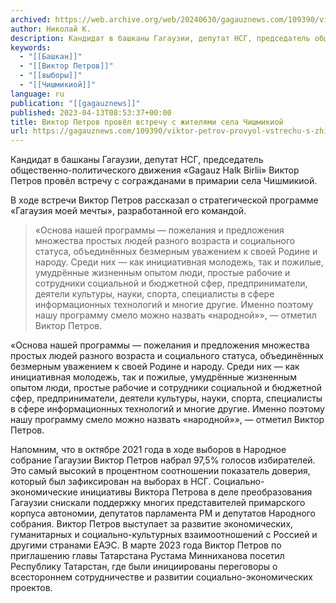 ```yaml
---
archived: https://web.archive.org/web/20240630/gagauznews.com/109390/viktor-petrov-provyol-vstrechu-s-zhitelyami-sela-chishmikioj.html
author: Николай К.
description: Кандидат в башканы Гагаузии, депутат НСГ, председатель общественно-политического движения «Gagauz Halk Birlii» Виктор Петров провёл встречу с согражданами в примарии села Чишмикиой. В ходе встречи Виктор Петров рассказал о стратегической программе «Гагаузия моей мечты», разработанной его командой. «Основа нашей программы — пожелания и предложения множества простых людей разного возраста и социального статуса, объединённых безмерным уважением к своей Родине и народу. Среди них — как инициативная молодежь, так и пожилые, умудрённые жизненным опытом люди, простые рабочие и сотрудники социальной и бюджетной сфер, предприниматели, деятели культуры, науки, спорта, специалисты в сфере информационных технологий и многие другие. Именно поэтому нашу программу смело можно […]
keywords:
  - "[[Башкан]]"
  - "[[Виктор Петров]]"
  - "[[выборы]]"
  - "[[Чишмикиой]]"
language: ru
publication: "[[gagauznews]]"
published: 2023-04-13T08:53:37+00:00
title: Виктор Петров провёл встречу с жителями села Чишмикиой
url: https://gagauznews.com/109390/viktor-petrov-provyol-vstrechu-s-zhitelyami-sela-chishmikioj.html
---
```


Кандидат в башканы Гагаузии, депутат НСГ, председатель общественно-политического движения «Gagauz Halk Birlii» Виктор Петров провёл встречу с согражданами в примарии села Чишмикиой.

В ходе встречи Виктор Петров рассказал о стратегической программе «Гагаузия моей мечты», разработанной его командой.

> «Основа нашей программы — пожелания и предложения множества простых людей разного возраста и социального статуса, объединённых безмерным уважением к своей Родине и народу. Среди них — как инициативная молодежь, так и пожилые, умудрённые жизненным опытом люди, простые рабочие и сотрудники социальной и бюджетной сфер, предприниматели, деятели культуры, науки, спорта, специалисты в сфере информационных технологий и многие другие. Именно поэтому нашу программу смело можно назвать «народной»», — отметил Виктор Петров.

«Основа нашей программы — пожелания и предложения множества простых людей разного возраста и социального статуса, объединённых безмерным уважением к своей Родине и народу. Среди них — как инициативная молодежь, так и пожилые, умудрённые жизненным опытом люди, простые рабочие и сотрудники социальной и бюджетной сфер, предприниматели, деятели культуры, науки, спорта, специалисты в сфере информационных технологий и многие другие. Именно поэтому нашу программу смело можно назвать «народной»», — отметил Виктор Петров.

Напомним, что в октябре 2021 года в ходе выборов в Народное собрание Гагаузии Виктор Петров набрал 97,5% голосов избирателей. Это самый высокий в процентном соотношении показатель доверия, который был зафиксирован на выборах в НСГ. Социально-экономические инициативы Виктора Петрова в деле преобразования Гагаузии снискали поддержку многих представителей примарского корпуса автономии, депутатов парламента РМ и депутатов Народного собрания. Виктор Петров выступает за развитие экономических, гуманитарных и социально-культурных взаимоотношений с Россией и другими странами ЕАЭС. В марте 2023 года Виктор Петров по приглашению главы Татарстана Рустама Минниханова посетил Республику Татарстан, где были инициированы переговоры о всестороннем сотрудничестве и развитии социально-экономических проектов.
